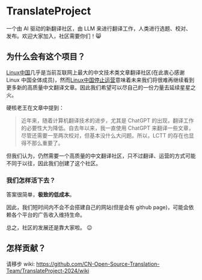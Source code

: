 # TranslateProject

 一个由 AI 驱动的新翻译社区，由 LLM 来进行翻译工作，人类进行选题、校对、发布。欢迎大家加入，社区需要你们！😸
 
 ## 为什么会有这个项目？
 [Linux中国](https://linux.cn/)几乎是当前互联网上最大的中文技术类文章翻译社区(在此衷心感谢 Linux 中国全体成员)，然而[Linux中国停止运营](https://linux.cn/article-16602-1.html)意味着未来我们将很难再继续看到更多新的高质量中文翻译文章。因此我们希望可以尽自己的一份力量去延续星星之火。

 硬核老王在文章中提到：
 > 近年来，随着计算机翻译技术的进步，尤其是 ChatGPT 的出现，翻译工作的必要性大为降低。自去年以来，我一直使用 ChatGPT 来翻译一些文章，尽管还需要一至两次校对，但基本没什么大问题。所以，LCTT 的存在也显得不那么重要了。

但我们认为，仍然需要一个高质量的中文翻译社区，只不过翻译、运营的方式可能不同于以往，因此我们创建了这个社区。

### 我们怎样活下去？
答案很简单，**极致的低成本**。

因此，我们短时间内不会不会搭建自己的网站(但是会有 github page)，可能会依赖各个平台的广告收入维持生命。

总之，社区的发展还是靠大家啦。 😉

## 怎样贡献？
请移步 wiki: https://github.com/CN-Open-Source-Translation-Team/TranslateProject-2024/wiki
